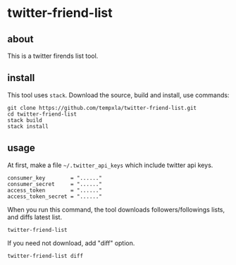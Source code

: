 # twitter-friend-list
## about
This is a twitter firends list tool.

## install
This tool uses `stack`. Download the source, build and install, use commands:

    git clone https://github.com/tempxla/twitter-friend-list.git
    cd twitter-friend-list
    stack build
    stack install

## usage
At first, make a file `~/.twitter_api_keys` which include twitter api keys.

    consumer_key        = "......"
    consumer_secret     = "......"
    access_token        = "......"
    access_token_secret = "......"

When you run this command, the tool downloads followers/followings lists, and diffs latest list.

    twitter-friend-list
If you need not download, add "diff" option.

    twitter-friend-list diff
